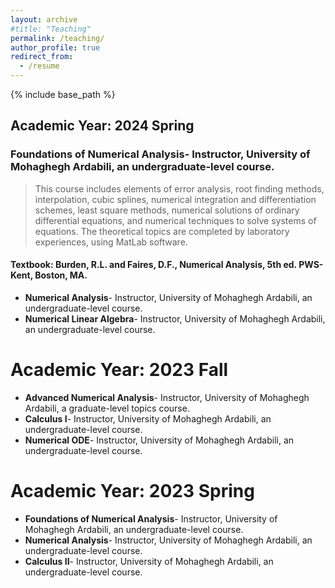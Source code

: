 ```yaml
---
layout: archive
#title: "Teaching"
permalink: /teaching/
author_profile: true
redirect_from:
  - /resume
---
```


{% include base_path %}

## Academic Year: 2024 Spring
### **Foundations of Numerical Analysis**- Instructor, University of Mohaghegh Ardabili, an undergraduate-level course.
> This course includes elements of error analysis, root finding methods, interpolation, cubic splines, numerical
integration and differentiation schemes, least square methods, numerical solutions of ordinary differential equations, and numerical techniques to solve systems of equations. The theoretical topics are completed by laboratory experiences, using MatLab software.
#### **Textbook**: Burden, R.L. and Faires, D.F., Numerical Analysis, 5th ed. PWS-Kent, Boston, MA.
* **Numerical Analysis**- Instructor, University of Mohaghegh Ardabili, an undergraduate-level course.
* **Numerical Linear Algebra**- Instructor, University of Mohaghegh Ardabili, an undergraduate-level course.

Academic Year: 2023 Fall
======
* **Advanced Numerical Analysis**- Instructor, University of Mohaghegh Ardabili, a graduate-level topics course.
* **Calculus I**- Instructor, University of Mohaghegh Ardabili, an undergraduate-level course.
* **Numerical ODE**- Instructor, University of Mohaghegh Ardabili, an undergraduate-level course.

Academic Year: 2023 Spring
======
* **Foundations of Numerical Analysis**- Instructor, University of Mohaghegh Ardabili, an undergraduate-level course.
* **Numerical Analysis**- Instructor, University of Mohaghegh Ardabili, an undergraduate-level course.
* **Calculus II**- Instructor, University of Mohaghegh Ardabili, an undergraduate-level course.
